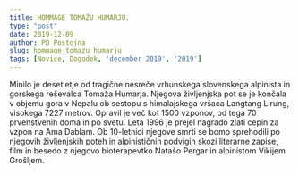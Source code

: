 ```yaml
---
title: HOMMAGE TOMAŽU HUMARJU.
type: "post"
date: 2019-12-09
author: PD Postojna
slug: hommage_tomazu_humarju
tags: [Novice, Dogodek, 'december 2019', '2019']
---
```


Minilo je desetletje od tragične nesreče vrhunskega slovenskega alpinista in gorskega
reševalca Tomaža Humarja. Njegova življenjska pot se je končala v objemu gora v Nepalu
ob sestopu s himalajskega vršaca Langtang Lirung, visokega 7227 metrov. Opravil je več kot
1500 vzponov, od tega 70 prvenstvenih doma in po svetu. Leta 1996 je prejel nagrado zlati
cepin za vzpon na Ama Dablam. Ob 10-letnici njegove smrti se bomo sprehodili po njegovih
življenjskih poteh in alpinističnih podvigih skozi literarne zapise, film in besedo z njegovo
bioterapevtko Natašo Pergar in alpinistom Vikijem Grošljem.
